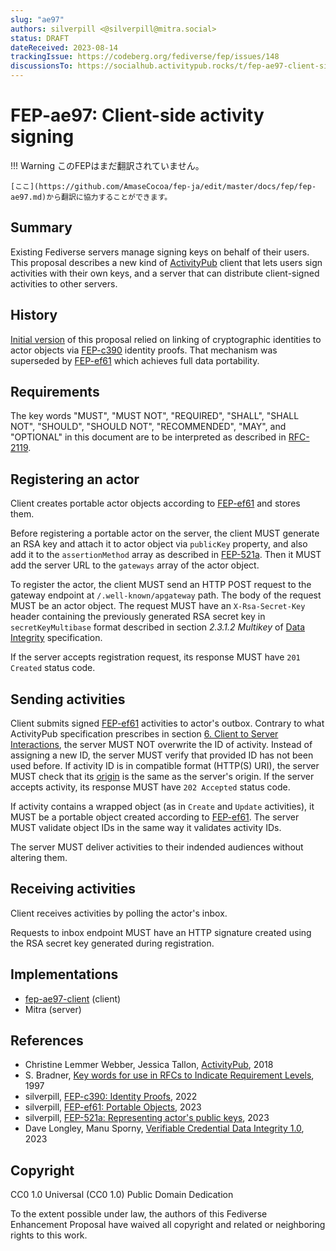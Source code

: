 ```yaml
---
slug: "ae97"
authors: silverpill <@silverpill@mitra.social>
status: DRAFT
dateReceived: 2023-08-14
trackingIssue: https://codeberg.org/fediverse/fep/issues/148
discussionsTo: https://socialhub.activitypub.rocks/t/fep-ae97-client-side-activity-signing/3502
---
```

# FEP-ae97: Client-side activity signing
!!! Warning
    このFEPはまだ翻訳されていません。

    [ここ](https://github.com/AmaseCocoa/fep-ja/edit/master/docs/fep/fep-ae97.md)から翻訳に協力することができます。

## Summary

Existing Fediverse servers manage signing keys on behalf of their users. This proposal describes a new kind of [ActivityPub][ActivityPub] client that lets users sign activities with their own keys, and a server that can distribute client-signed activities to other servers.

## History

[Initial version](https://codeberg.org/fediverse/fep/src/commit/fc9c65daca267be9f91761ed854eac9e829222a2/fep/ae97/fep-ae97.md) of this proposal relied on linking of cryptographic identities to actor objects via [FEP-c390] identity proofs. That mechanism was superseded by [FEP-ef61] which achieves full data portability.

## Requirements

The key words "MUST", "MUST NOT", "REQUIRED", "SHALL", "SHALL NOT", "SHOULD", "SHOULD NOT", "RECOMMENDED", "MAY", and "OPTIONAL" in this document are to be interpreted as described in [RFC-2119][RFC-2119].

## Registering an actor

Client creates portable actor objects according to [FEP-ef61] and stores them.

Before registering a portable actor on the server, the client MUST generate an RSA key and attach it to actor object via `publicKey` property, and also add it to the `assertionMethod` array as described in [FEP-521a]. Then it MUST add the server URL to the `gateways` array of the actor object.

To register the actor, the client MUST send an HTTP POST request to the gateway endpoint at `/.well-known/apgateway` path. The body of the request MUST be an actor object. The request MUST have an `X-Rsa-Secret-Key` header containing the previously generated RSA secret key in `secretKeyMultibase` format described in section *2.3.1.2 Multikey* of [Data Integrity](https://www.w3.org/TR/vc-data-integrity/#multikey) specification.

If the server accepts registration request, its response MUST have `201 Created` status code.

## Sending activities

Client submits signed [FEP-ef61] activities to actor's outbox. Contrary to what ActivityPub specification prescribes in section [6. Client to Server Interactions](https://www.w3.org/TR/activitypub/#client-to-server-interactions), the server MUST NOT overwrite the ID of activity. Instead of assigning a new ID, the server MUST verify that provided ID has not been used before. If activity ID is in compatible format (HTTP(S) URI), the server MUST check that its [origin](https://developer.mozilla.org/en-US/docs/Glossary/Origin) is the same as the server's origin. If the server accepts activity, its response MUST have `202 Accepted` status code.

If activity contains a wrapped object (as in `Create` and `Update` activities), it MUST be a portable object created according to [FEP-ef61]. The server MUST validate object IDs in the same way it validates activity IDs.

The server MUST deliver activities to their indended audiences without altering them.

## Receiving activities

Client receives activities by polling the actor's inbox.

Requests to inbox endpoint MUST have an HTTP signature created using the RSA secret key generated during registration.

## Implementations

- [fep-ae97-client](https://codeberg.org/silverpill/fep-ae97-client) (client)
- Mitra (server)

## References

- Christine Lemmer Webber, Jessica Tallon, [ActivityPub][ActivityPub], 2018
- S. Bradner, [Key words for use in RFCs to Indicate Requirement Levels][RFC-2119], 1997
- silverpill, [FEP-c390: Identity Proofs][FEP-c390], 2022
- silverpill, [FEP-ef61: Portable Objects][FEP-ef61], 2023
- silverpill, [FEP-521a: Representing actor's public keys][FEP-521a], 2023
- Dave Longley, Manu Sporny, [Verifiable Credential Data Integrity 1.0][DataIntegrity], 2023

[ActivityPub]: https://www.w3.org/TR/activitypub/
[RFC-2119]: https://tools.ietf.org/html/rfc2119.html
[FEP-c390]: https://codeberg.org/fediverse/fep/src/branch/main/fep/c390/fep-c390.md
[FEP-ef61]: https://codeberg.org/fediverse/fep/src/branch/main/fep/ef61/fep-ef61.md
[FEP-521a]: https://codeberg.org/fediverse/fep/src/branch/main/fep/521a/fep-521a.md
[DataIntegrity]: https://www.w3.org/TR/vc-data-integrity/

## Copyright

CC0 1.0 Universal (CC0 1.0) Public Domain Dedication

To the extent possible under law, the authors of this Fediverse Enhancement Proposal have waived all copyright and related or neighboring rights to this work.
